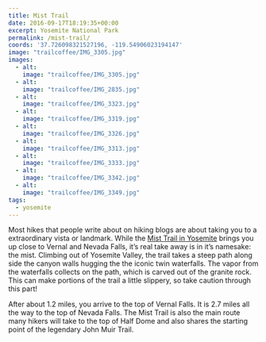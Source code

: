 ```yaml
---
title: Mist Trail
date: 2016-09-17T18:19:35+00:00
excerpt: Yosemite National Park
permalink: /mist-trail/
coords: '37.726098321527196, -119.54906023194147'
image: "trailcoffee/IMG_3305.jpg"
images:
  - alt: 
    image: "trailcoffee/IMG_3305.jpg"
  - alt: 
    image: "trailcoffee/IMG_2835.jpg"
  - alt: 
    image: "trailcoffee/IMG_3323.jpg"
  - alt: 
    image: "trailcoffee/IMG_3319.jpg"
  - alt: 
    image: "trailcoffee/IMG_3326.jpg"
  - alt: 
    image: "trailcoffee/IMG_3313.jpg"
  - alt: 
    image: "trailcoffee/IMG_3333.jpg"
  - alt: 
    image: "trailcoffee/IMG_3342.jpg"
  - alt: 
    image: "trailcoffee/IMG_3349.jpg"
tags:
  - yosemite
---
```

Most hikes that people write about on hiking blogs are about taking you to a extraordinary vista or landmark. While the <a href="https://www.nps.gov/yose/planyourvisit/vernalnevadatrail.htm">Mist Trail in Yosemite</a> brings you up close to Vernal and Nevada Falls, it’s real take away is in it’s namesake: the mist. Climbing out of Yosemite Valley, the trail takes a steep path along side the canyon walls hugging the the iconic twin waterfalls. The vapor from the waterfalls collects on the path, which is carved out of the granite rock. This can make portions of the trail a little slippery, so take caution through this part!

After about 1.2 miles, you arrive to the top of Vernal Falls. It is 2.7 miles all the way to the top of Nevada Falls. The Mist Trail is also the main route many hikers will take to the top of Half Dome and also shares the starting point of the legendary John Muir Trail.

